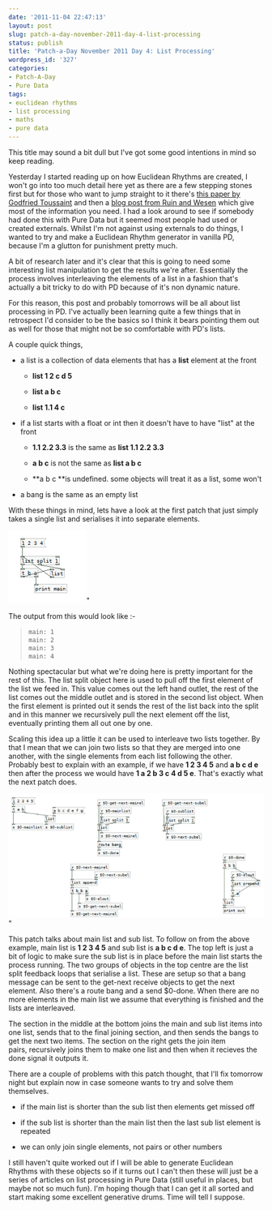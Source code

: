 ```yaml
---
date: '2011-11-04 22:47:13'
layout: post
slug: patch-a-day-november-2011-day-4-list-processing
status: publish
title: 'Patch-a-Day November 2011 Day 4: List Processing'
wordpress_id: '327'
categories:
- Patch-A-Day
- Pure Data
tags:
- euclidean rhythms
- list processing
- maths
- pure data
---
```


This title may sound a bit dull but I've got some good intentions in mind so keep reading.

Yesterday I started reading up on how Euclidean Rhythms are created, I won't go into too much detail here yet as there are a few stepping stones first but for those who want to jump straight to it there's [this paper by Godfried Toussaint](http://cgm.cs.mcgill.ca/~godfried/publications/banff.pdf) and then a [blog post from Ruin and Wesen](http://ruinwesen.com/blog?id=216) which give most of the information you need. I had a look around to see if somebody had done this with Pure Data but it seemed most people had used or created externals. Whilst I'm not against using externals to do things, I wanted to try and make a Euclidean Rhythm generator in vanilla PD, because I'm a glutton for punishment pretty much.

A bit of research later and it's clear that this is going to need some interesting list manipulation to get the results we're after. Essentially the process involves interleaving the elements of a list in a fashion that's actually a bit tricky to do with PD because of it's non dynamic nature.

For this reason, this post and probably tomorrows will be all about list processing in PD. I've actually been learning quite a few things that in retrospect I'd consider to be the basics so I think it bears pointing them out as well for those that might not be so comfortable with PD's lists.

A couple quick things,



	
  * a list is a collection of data elements that has a **list** element at the front


	
    * **list 1 2 c d 5**

	
    * **list a b c**

	
    * **list 1.1 4 c**


	
  * if a list starts with a float or int then it doesn't have to have "list" at the front


	
    * **1.1 2.2 3.3** is the same as **list 1.1 2.2 3.3**

	
    * **a b c** is not the same as **list a b c**

	
    * **a b c **is undefined. some objects will treat it as a list, some won't


	
  * a bang is the same as an empty list




With these things in mind, lets have a look at the first patch that just simply takes a single list and serialises it into separate elements.






![List serialiser](/a/2011-11-04-patch-a-day-november-2011-day-4-list-processing/list-serialise.png)"




The output from this would look like :-





> 

>     
>     main: 1
>     main: 2
>     main: 3
>     main: 4
> 
> 






Nothing spectacular but what we're doing here is pretty important for the rest of this. The list split object here is used to pull off the first element of the list we feed in. This value comes out the left hand outlet, the rest of the list comes out the middle outlet and is stored in the second list object. When the first element is printed out it sends the rest of the list back into the split and in this manner we recursively pull the next element off the list, eventually printing them all out one by one.

Scaling this idea up a little it can be used to interleave two lists together. By that I mean that we can join two lists so that they are merged into one another, with the single elements from each list following the other. Probably best to explain with an example, if we have **1 2 3 4 5** and **a b c d e** then after the process we would have **1 a 2 b 3 c 4 d 5 e**. That's exactly what the next patch does.

![List interleaver patch](/a/2011-11-04-patch-a-day-november-2011-day-4-list-processing/list-interlever1.png)"

This patch talks about main list and sub list. To follow on from the above example, main list is **1 2 3 4 5** and sub list is **a b c d e**. The top left is just a bit of logic to make sure the sub list is in place before the main list starts the process running. The two groups of objects in the top centre are the list split feedback loops that serialise a list. These are setup so that a bang message can be sent to the get-next receive objects to get the next element. Also there's a route bang and a send $0-done. When there are no more elements in the main list we assume that everything is finished and the lists are interleaved.

The section in the middle at the bottom joins the main and sub list items into one list, sends that to the final joining section, and then sends the bangs to get the next two items. The section on the right gets the join item pairs, recursively joins them to make one list and then when it recieves the done signal it outputs it.

There are a couple of problems with this patch thought, that I'll fix tomorrow night but explain now in case someone wants to try and solve them themselves.



	
  * if the main list is shorter than the sub list then elements get missed off

	
  * if the sub list is shorter than the main list then the last sub list element is repeated

	
  * we can only join single elements, not pairs or other numbers




I still haven't quite worked out if I will be able to generate Euclidean Rhythms with these objects so if it turns out I can't then these will just be a series of articles on list processing in Pure Data (still useful in places, but maybe not so much fun). I'm hoping though that I can get it all sorted and start making some excellent generative drums. Time will tell I suppose.
